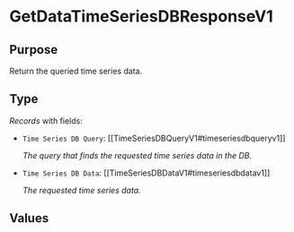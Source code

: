 # GetDataTimeSeriesDBResponseV1

## Purpose

<!-- ANCHOR: purpose -->
Return the queried time series data.
<!-- ANCHOR_END: purpose -->

## Type

<!-- ANCHOR: type -->
<div class="type">

*Records* with fields:
- `Time Series DB Query`: [[TimeSeriesDBQueryV1#timeseriesdbqueryv1]]

  *The query that finds the requested time series data in the DB.*

- `Time Series DB Data`: [[TimeSeriesDBDataV1#timeseriesdbdatav1]]

  *The requested time series data.*


</div>
<!-- ANCHOR_END: type -->

## Values

